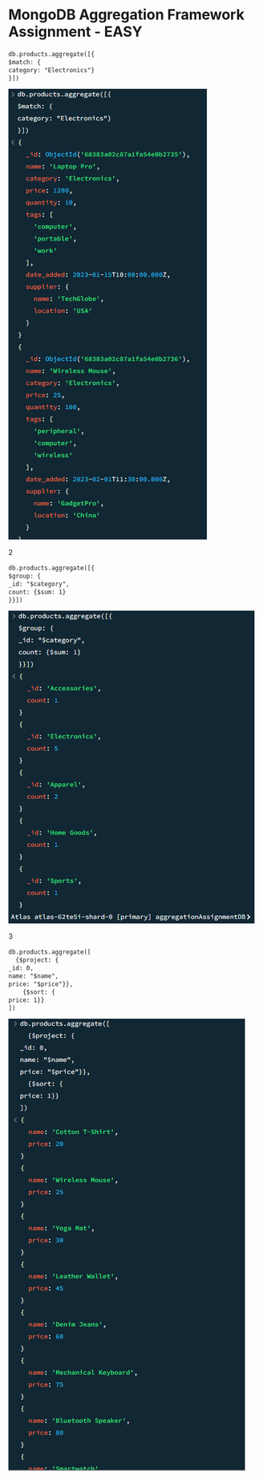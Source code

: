 # MongoDB Aggregation Framework Assignment - EASY

```
db.products.aggregate([{
$match: {
category: "Electronics"}
}])
```
![alt text](image-1.png)

2
```
db.products.aggregate([{
$group: {
_id: "$category",
count: {$sum: 1}
}}])
```
![alt text](image.png)

3
```
db.products.aggregate([
  {$project: {
_id: 0,
name: "$name",
price: "$price"}},
	{$sort: {
price: 1}}
])
```
![alt text](image-2.png)